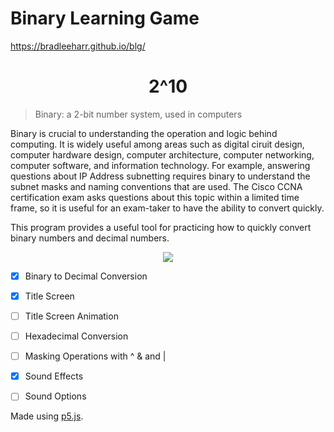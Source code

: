 # Binary Learning Game
https://bradleeharr.github.io/blg/
  <h1 align="center"> 2^10</h1>
  
  >Binary: a 2-bit number system, used in computers

Binary is crucial to understanding the operation and logic behind computing. It is widely useful among areas such as digital ciruit design, computer hardware design, computer architecture, computer networking, computer software, and information technology. For example, answering questions about IP Address subnetting requires binary to understand the subnet masks and naming conventions that are used. The Cisco CCNA certification exam asks questions about this topic within a limited time frame, so it is useful for an exam-taker to have the ability to convert quickly.  

This program provides a useful tool for practicing how to quickly convert binary numbers and decimal numbers.


<p align="center"> 
<img src="https://github.com/bradleeharr/blg/assets/56418392/681a52b5-a90a-42c7-80f1-0f1f11434eac">
</p>

- [x] Binary to Decimal Conversion
- [x] Title Screen
- [ ] Title Screen Animation
- [ ] Hexadecimal Conversion
- [ ] Masking Operations with ^ & and |
- [x] Sound Effects
- [ ] Sound Options


Made using [p5.js](https://p5js.org/).
